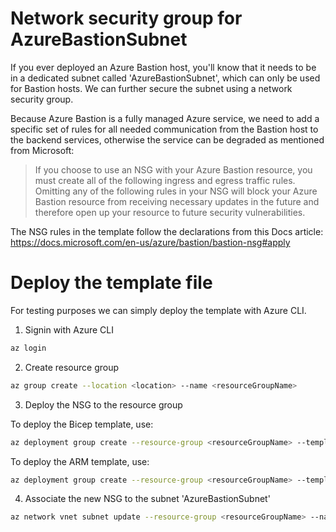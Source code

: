 # Network security group for AzureBastionSubnet
If you ever deployed an Azure Bastion host, you'll know that it needs to be in a dedicated subnet called 'AzureBastionSubnet', which can only be used for Bastion hosts. We can further secure the subnet using a network security group.

Because Azure Bastion is a fully managed Azure service, we need to add a specific set of rules for all needed communication from the Bastion host to the backend services, otherwise the service can be degraded as mentioned from Microsoft:

> If you choose to use an NSG with your Azure Bastion resource, you must create all of the following ingress and egress traffic rules. Omitting any of the following rules in your NSG will block your Azure Bastion resource from receiving necessary updates in the future and therefore open up your resource to future security vulnerabilities.

The NSG rules in the template follow the declarations from this Docs article:
https://docs.microsoft.com/en-us/azure/bastion/bastion-nsg#apply

# Deploy the template file

For testing purposes we can simply deploy the template with Azure CLI.

1. Signin with Azure CLI
```bash
az login
```
2. Create resource group
```bash
az group create --location <location> --name <resourceGroupName>
```
3. Deploy the NSG to the resource group

To deploy the Bicep template, use:
```bash
az deployment group create --resource-group <resourceGroupName> --template-file nsg-bastionsubnet.bicep
```

To deploy the ARM template, use:
```bash
az deployment group create --resource-group <resourceGroupName> --template-file nsg-bastionsubnet.json
```
4. Associate the new NSG to the subnet 'AzureBastionSubnet'
```bash
az network vnet subnet update --resource-group <resourceGroupName> --name AzureBastionSubnet --vnet-name <vnetName> --network-security-group nsg-AzureBastionSubnet
```